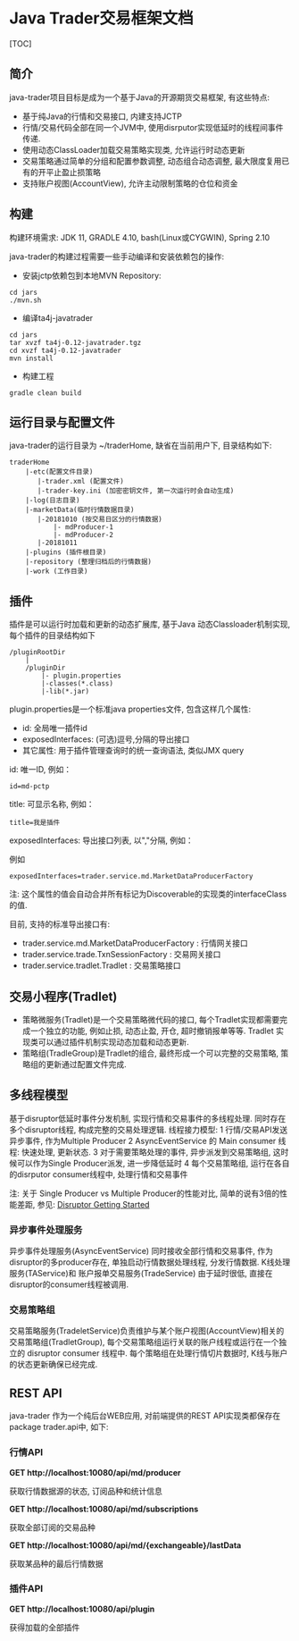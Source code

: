 # Java Trader交易框架文档

[TOC]

## 简介
java-trader项目目标是成为一个基于Java的开源期货交易框架, 有这些特点:
+ 基于纯Java的行情和交易接口, 内建支持JCTP
+ 行情/交易代码全部在同一个JVM中, 使用disrputor实现低延时的线程间事件传递.
+ 使用动态ClassLoader加载交易策略实现类, 允许运行时动态更新
+ 交易策略通过简单的分组和配置参数调整, 动态组合动态调整, 最大限度复用已有的开平止盈止损策略
+ 支持账户视图(AccountView), 允许主动限制策略的仓位和资金

## 构建
构建环境需求: JDK 11, GRADLE 4.10, bash(Linux或CYGWIN), Spring 2.10

java-trader的构建过程需要一些手动编译和安装依赖包的操作:
+ 安装jctp依赖包到本地MVN Repository:

```
cd jars
./mvn.sh
```

+ 编译ta4j-javatrader

```
cd jars
tar xvzf ta4j-0.12-javatrader.tgz
cd xvzf ta4j-0.12-javatrader
mvn install
```

+ 构建工程

```
gradle clean build
```

## 运行目录与配置文件

java-trader的运行目录为 ~/traderHome, 缺省在当前用户下, 目录结构如下:

```
traderHome
    |-etc(配置文件目录)
       |-trader.xml (配置文件)
       |-trader-key.ini (加密密钥文件, 第一次运行时会自动生成)
    |-log(日志目录)
    |-marketData(临时行情数据目录)
       |-20181010 (按交易日区分的行情数据)
           |- mdProducer-1
           |- mdProducer-2
       |-20181011
    |-plugins (插件根目录)
    |-repository (整理归档后的行情数据)
    |-work (工作目录)
```

## 插件

插件是可以运行时加载和更新的动态扩展库, 基于Java 动态Classloader机制实现, 每个插件的目录结构如下

```
/pluginRootDir
    |
    /pluginDir
        |- plugin.properties
        |-classes(*.class)
        |-lib(*.jar)
```

plugin.properties是一个标准java properties文件, 包含这样几个属性:
* id: 全局唯一插件id
* exposedInterfaces: (可选)逗号,分隔的导出接口
* 其它属性: 用于插件管理查询时的统一查询语法, 类似JMX query

id: 唯一ID, 例如：

```
id=md-pctp
```

title: 可显示名称, 例如：

```
title=我是插件
```

exposedInterfaces: 导出接口列表, 以","分隔, 例如：

例如

```
exposedInterfaces=trader.service.md.MarketDataProducerFactory
```
注: 这个属性的值会自动合并所有标记为Discoverable的实现类的interfaceClass的值.


目前, 支持的标准导出接口有:
* trader.service.md.MarketDataProducerFactory : 行情网关接口
* trader.service.trade.TxnSessionFactory : 交易网关接口
* trader.service.tradlet.Tradlet : 交易策略接口

## 交易小程序(Tradlet)
* 策略微服务(Tradlet)是一个交易策略微代码的接口, 每个Tradlet实现都需要完成一个独立的功能, 例如止损, 动态止盈, 开仓, 超时撤销报单等等. Tradlet 实现类可以通过插件机制实现动态加载和动态更新.
* 策略组(TradleGroup)是Tradlet的组合, 最终形成一个可以完整的交易策略, 策略组的更新通过配置文件完成.

## 多线程模型
基于disruptor低延时事件分发机制, 实现行情和交易事件的多线程处理. 同时存在多个disruptor线程, 构成完整的交易处理逻辑.
线程接力模型:
1 行情/交易API发送异步事件, 作为Multiple Producer
2 AsyncEventService 的 Main consumer 线程: 快速处理, 更新状态.
3 对于需要策略处理的事件, 异步派发到交易策略组, 这时候可以作为Single Producer派发, 进一步降低延时
4 每个交易策略组, 运行在各自的disrputor consumer线程中, 处理行情和交易事件

注: 关于 Single Producer vs Multiple Producer的性能对比, 简单的说有3倍的性能差距, 参见: [Disruptor Getting Started](https://github.com/LMAX-Exchange/disruptor/wiki/Getting-Started)

### 异步事件处理服务
异步事件处理服务(AsyncEventService) 同时接收全部行情和交易事件, 作为disruptor的多producer存在, 单独启动行情数据处理线程, 分发行情数据.
K线处理服务(TAService)和 账户报单交易服务(TradeService) 由于延时很低, 直接在disruptor的consumer线程被调用.

### 交易策略组
交易策略服务(TradeletService)负责维护与某个账户视图(AccountView)相关的交易策略组(TradletGroup), 每个交易策略组运行关联的账户线程或运行在一个独立的 disruptor consumer 线程中. 每个策略组在处理行情切片数据时, K线与账户的状态更新确保已经完成.

## REST API
java-trader 作为一个纯后台WEB应用, 对前端提供的REST API实现类都保存在 package trader.api中, 如下:

### 行情API

**GET http://localhost:10080/api/md/producer**

获取行情数据源的状态, 订阅品种和统计信息


**GET http://localhost:10080/api/md/subscriptions**

获取全部订阅的交易品种


**GET http://localhost:10080/api/md/{exchangeable}/lastData**

获取某品种的最后行情数据

### 插件API

**GET http://localhost:10080/api/plugin**

获得加载的全部插件
